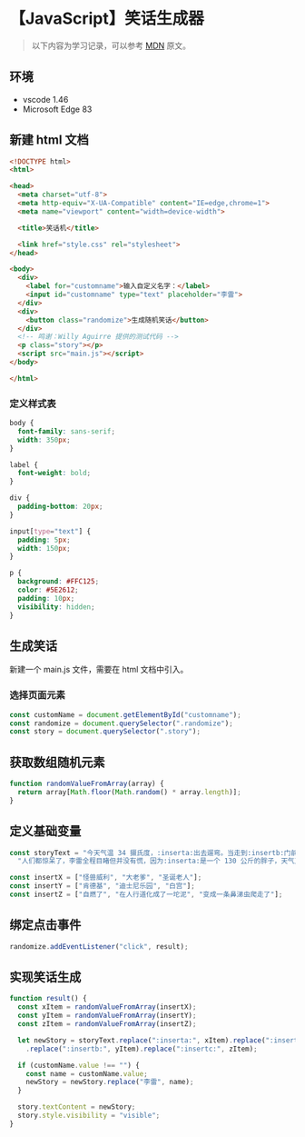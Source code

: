 # 【JavaScript】笑话生成器

> 以下内容为学习记录，可以参考 [MDN][1] 原文。

## 环境

- vscode 1.46
- Microsoft Edge 83

## 新建 html 文档

```html
<!DOCTYPE html>
<html>

<head>
  <meta charset="utf-8">
  <meta http-equiv="X-UA-Compatible" content="IE=edge,chrome=1">
  <meta name="viewport" content="width=device-width">

  <title>笑话机</title>

  <link href="style.css" rel="stylesheet">
</head>

<body>
  <div>
    <label for="customname">输入自定义名字：</label>
    <input id="customname" type="text" placeholder="李雷">
  </div>
  <div>
    <button class="randomize">生成随机笑话</button>
  </div>
  <!-- 鸣谢：Willy Aguirre 提供的测试代码 -->
  <p class="story"></p>
  <script src="main.js"></script>
</body>

</html>
```

### 定义样式表

```css
body {
  font-family: sans-serif;
  width: 350px;
}

label {
  font-weight: bold;  
}

div {
  padding-bottom: 20px;
}

input[type="text"] {
  padding: 5px;
  width: 150px;
}

p {
  background: #FFC125;
  color: #5E2612;
  padding: 10px;
  visibility: hidden;
}
```

## 生成笑话

新建一个 main.js 文件，需要在 html 文档中引入。

### 选择页面元素

```js
const customName = document.getElementById("customname");
const randomize = document.querySelector(".randomize");
const story = document.querySelector(".story");
```

## 获取数组随机元素

```js
function randomValueFromArray(array) {
  return array[Math.floor(Math.random() * array.length)];
}
```

## 定义基础变量

```js
const storyText = "今天气温 34 摄氏度，:inserta:出去遛弯。当走到:insertb:门前时，突然就:insertc:。" +
  "人们都惊呆了，李雷全程目睹但并没有慌，因为:inserta:是一个 130 公斤的胖子，天气又辣么热。";

const insertX = ["怪兽威利", "大老爹", "圣诞老人"];
const insertY = ["肯德基", "迪士尼乐园", "白宫"];
const insertZ = ["自燃了", "在人行道化成了一坨泥", "变成一条鼻涕虫爬走了"];
```

## 绑定点击事件

```js
randomize.addEventListener("click", result);
```

## 实现笑话生成

```js
function result() {
  const xItem = randomValueFromArray(insertX);
  const yItem = randomValueFromArray(insertY);
  const zItem = randomValueFromArray(insertZ);

  let newStory = storyText.replace(":inserta:", xItem).replace(":inserta:", xItem)
    .replace(":insertb:", yItem).replace(":insertc:", zItem);

  if (customName.value !== "") {
    const name = customName.value;
    newStory = newStory.replace("李雷", name);
  }

  story.textContent = newStory;
  story.style.visibility = "visible";
}
```

[1]: https://developer.mozilla.org/zh-CN/docs/Learn/JavaScript/First_steps/Silly_story_generator